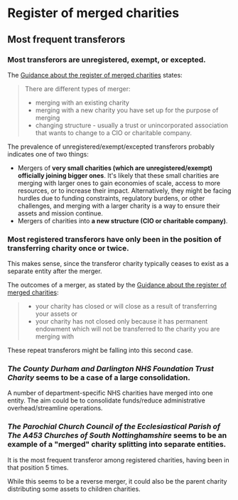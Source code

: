 # Register of merged charities

## Most frequent transferors

### Most transferors are unregistered, exempt, or excepted.

The [Guidance about the register of merged charities](https://www.gov.uk/government/publications/register-of-merged-charities/guidance-about-the-register-of-merged-charities#different-types-of-merger) states:

> There are different types of merger:
> 
> - merging with an existing charity
> - merging with a new charity you have set up for the purpose of merging
> - changing structure - usually a trust or unincorporated association that wants to change to a CIO or charitable company.

The prevalence of unregistered/exempt/excepted transferors probably indicates one of two things:

- Mergers of ****very small charities (which are unregistered/exempt) officially joining bigger ones****. It's likely that these small charities are merging with larger ones to gain economies of scale, access to more resources, or to increase their impact. Alternatively, they might be facing hurdles due to funding constraints, regulatory burdens, or other challenges, and merging with a larger charity is a way to ensure their assets and mission continue.
- Mergers of charities into ****a new structure (CIO or charitable company)****.

### Most registered transferors have only been in the position of transferring charity once or twice.

This makes sense, since the transferor charity typically ceases to exist as a separate entity after the merger.

The outcomes of a merger, as stated by the [Guidance about the register of merged charities](https://www.gov.uk/government/publications/register-of-merged-charities/guidance-about-the-register-of-merged-charities#why-register):

> - your charity has closed or will close as a result of transferring your assets or
> - your charity has not closed only because it has permanent endowment which will not be transferred to the charity you are merging with

These repeat transferors might be falling into this second case.

### *The County Durham and Darlington NHS Foundation Trust Charity* seems to be a case of a large consolidation.

A number of department-specific NHS charities have merged into one entity. The aim could be to consolidate funds/reduce administrative overhead/streamline operations.

### *The Parochial Church Council of the Ecclesiastical Parish of The A453 Churches of South Nottinghamshire* seems to be an example of a "merged" charity splitting into separate entities.

It is the most frequent transferor among registered charities, having been in that position 5 times.

While this seems to be a reverse merger, it could also be the parent charity distributing some assets to children charities.
